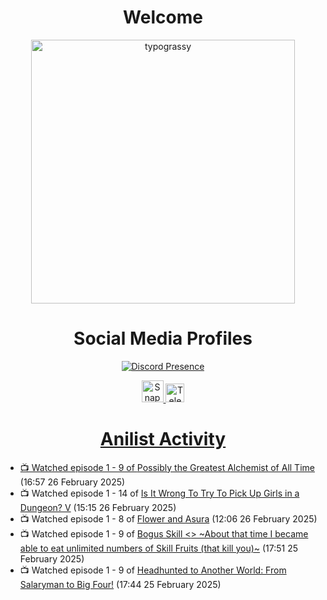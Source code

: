 <div align="center">

# Welcome
<a href="https://github.com/kawarimidoll/typograssy">
    <img alt="typograssy" src="https://typograssy.deno.dev/api?text=%E3%82%88%E3%81%86%E3%81%93%E3%81%9D%E3%81%BF%E3%81%AA%E3%81%95%E3%82%93%20-%20Sheby--&&l0=none&l1=82d9d0&l2=027353&l3=038c4c&l4=01402e&bg=none&frame=none&speed=100&comment=" width="421.99">
</a>

</div>

<div align="center">

# Social Media Profiles

[![Discord Presence](https://lanyard.cnrad.dev/api/612532963938271232)](https://discord.com/users/612532963938271232)


<a href="https://www.snapchat.com/add/a.sheby" title="Snapchat Profile">
    <img src="https://www.freepnglogos.com/uploads/snapchat-logo-png-0.png" width="35" alt="Snapchat Logo" />


<a href="https://t.me/ASheby" title="Telegram Profile">
    <img src="https://www.freepnglogos.com/uploads/telegram-logo-png-0.png" width="30" alt="Telegram Logo" />


</div>

<div align="center">

# Anilist Activity

</div>

<!-- ANILIST_ACTIVITY:start -->

-   📺 Watched episode 1 - 9 of [Possibly the Greatest Alchemist of All Time](https://anilist.co/anime/177506) (16:57 26 February 2025)
-   📺 Watched episode 1 - 14 of [Is It Wrong To Try To Pick Up Girls in a Dungeon? V](https://anilist.co/anime/170732) (15:15 26 February 2025)
-   📺 Watched episode 1 - 8 of [Flower and Asura](https://anilist.co/anime/178022) (12:06 26 February 2025)
-   📺 Watched episode 1 - 9 of [Bogus Skill <<Fruitmaster>> ~About that time I became able to eat unlimited numbers of Skill Fruits (that kill you)~](https://anilist.co/anime/178100) (17:51 25 February 2025)
-   📺 Watched episode 1 - 9 of [Headhunted to Another World: From Salaryman to Big Four!](https://anilist.co/anime/179689) (17:44 25 February 2025)

<!-- ANILIST_ACTIVITY:end -->
